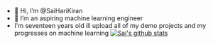 - 👋 Hi, I’m @SaiHariKiran
- 👀 I’m an aspiring machine learning engineer
- I'm seventeen years old
ill upload all of my demo projects and my progresses on machine learning
[![Sai's github stats](https://github-readme-stats.vercel.app/api?username=khuyentran1401&count_private=true&show_icons=true&theme=radical&hide_rank=false)](https://github.com/anuraghazra/github-readme-stats)
<!---
SaiHariKiran/SaiHariKiran is a ✨ special ✨ repository because its `README.md` (this file) appears on your GitHub profile.
You can click the Preview link to take a look at your changes.
--->
